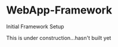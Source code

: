 WebApp-Framework
======================

Initial Framework Setup

This is under construction...hasn't built yet
